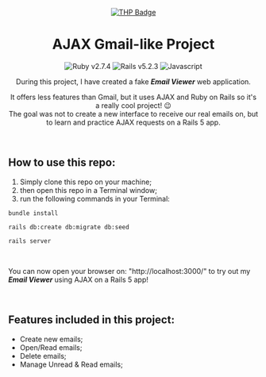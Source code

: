 <div align="center">

[![THP Badge](https://github.com/0xKubitus/Usefull-Stuff-for-README/blob/main/assets/mkdwn-badges/the-hacking-project.svg
)](https://www.thehackingproject.org/)

# AJAX Gmail-like Project

![Ruby v2.7.4](https://img.shields.io/static/v1?logo=ruby&label=Ruby&message=v2.7.4&color=0B0D0E&style=for-the-badge&labelColor=CC342D)
![Rails v5.2.3](https://img.shields.io/static/v1?logo=rubyonrails&label=Rails&message=v5.2.3&color=0B0D0E&style=for-the-badge&labelColor=cc0000)
![Javascript](https://img.shields.io/badge/JavaScript-F7DF1E?style=for-the-badge&logo=javascript&logoColor=black)

During this project, I have created a fake ***Email Viewer*** web application.  

It offers less features than Gmail, but it uses AJAX and Ruby on Rails so it's a really cool project! :wink:  
The goal was not to create a new interface to receive our real emails on, but to learn and practice AJAX requests on a Rails 5 app.

</div>
<br/>
  
  
## How to use this repo:
<ol>
  <li>Simply clone this repo on your machine;</li>
  <li>then open this repo in a Terminal window;</li>
  <li>run the following commands in your Terminal:</li>
</ol>

 ```
bundle install
``` 

 ```
rails db:create db:migrate db:seed
``` 

 ```
rails server
``` 

<br/>

You can now open your browser on: "http://localhost:3000/" to try out my ***Email Viewer*** using AJAX on a Rails 5 app!

<br/>

## Features included in this project:
<ul>
  <li>Create new emails;</li>
  <li>Open/Read emails;</li>
  <li>Delete emails;</li>
  <li>Manage Unread & Read emails;</li>
</ul>

